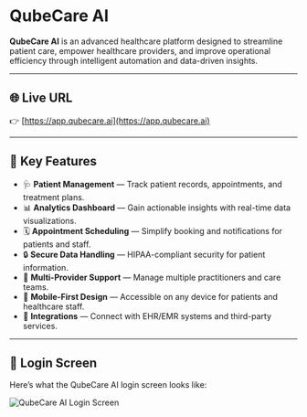 # QubeCare AI

**QubeCare AI** is an advanced healthcare platform designed to streamline patient care, empower healthcare providers, and improve operational efficiency through intelligent automation and data-driven insights.

---

## 🌐 Live URL

👉 [https://app.qubecare.ai](https://app.qubecare.ai)

---

## 🚀 Key Features

- 🩺 **Patient Management** — Track patient records, appointments, and treatment plans.
- 📊 **Analytics Dashboard** — Gain actionable insights with real-time data visualizations.
- 🗓️ **Appointment Scheduling** — Simplify booking and notifications for patients and staff.
- 🔒 **Secure Data Handling** — HIPAA-compliant security for patient information.
- 🤝 **Multi-Provider Support** — Manage multiple practitioners and care teams.
- 📱 **Mobile-First Design** — Accessible on any device for patients and healthcare staff.
- 🔗 **Integrations** — Connect with EHR/EMR systems and third-party services.

---

## 🔐 Login Screen

Here’s what the QubeCare AI login screen looks like:

![QubeCare AI Login Screen](https://raw.githubusercontent.com/asifpiet/qubecare/dashboard.png)



